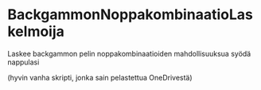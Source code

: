 # BackgammonNoppakombinaatioLaskelmoija
Laskee backgammon pelin noppakombinaatioiden mahdollisuuksua syödä nappulasi

(hyvin vanha skripti, jonka sain pelastettua OneDrivestä)
